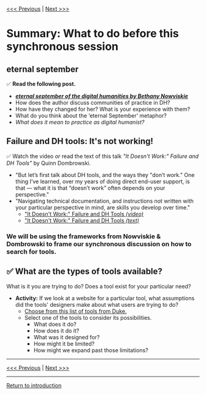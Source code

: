 
[<<< Previous](how.md) | [Next >>>](continue.md) 

# Summary: **What to do before this synchronous session**

## eternal september 
:white_check_mark: **Read the following post.**
* ***[eternal september of the digital humanities by Bethany Nowviskie](http://nowviskie.org/2010/eternal-september-of-the-digital-humanities/)***
* How does the author discuss communities of practice in DH? 
* How have they changed for her? What is your experience with them? 
* What do you think about the ‘eternal September’ metaphor? 
* *What does it mean to practice as digital humanist?* 

## Failure and DH tools: It's not working!  
:white_check_mark: Watch the video *or* read the text of this talk *"It Doesn't Work:" Failure and DH Tools"* by Quinn Dombrowski. 
* "But let’s first talk about DH tools, and the ways they "don’t work." One thing I’ve learned, over my years of doing direct end-user support, is that — what it is that “doesn’t work” often depends on your perspective." 
* "Navigating technical documentation, and instructions not written with your particular perspective in mind, are skills you develop over time."  
    * ["It Doesn't Work:" Failure and DH Tools *(video)*](https://univr.cloud.panopto.eu/Panopto/Pages/Viewer.aspx?id=2b012f49-5821-411f-bbb3-abf800f3eb54)
    * ["It Doesn't Work:" Failure and DH Tools *(text)*](http://quinndombrowski.com/?q=blog/2020/07/21/it-doesnt-work-failure-and-dh-tools)

###  We will be using the frameworks from Nowviskie & Dombrowski to frame our synchronous discussion on how to search for tools.

## :white_check_mark: What are the types of tools available?
What is it you are trying to do? Does a tool exist for your particular need?  
* **Activity:** If we look at a website for a particular tool, what assumptions did the tools' designers make about what users are trying to do?  
    * [Choose from this list of tools from Duke.](https://digitalhumanities.duke.edu/tools) 
    * Select one of the tools to consider its possibilities.
        * What does it do?  
        * How does it do it? 
        * What was it designed for? 
        * How might it be limited? 
        * How might we expand past those limitations? 


-----
[<<< Previous](how.md) | [Next >>>](continue.md) 

-----
[Return to introduction](https://github.com/SouthernMethodistUniversity/tools)
